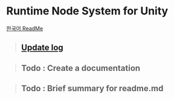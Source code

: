 # Runtime Node System for Unity
[한국어 ReadMe](./README_KOR.md)


> ## [Update log](./UpdateLog.md)

> ## Todo : Create a documentation

> ## Todo : Brief summary for readme.md
